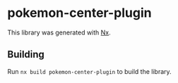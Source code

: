 # pokemon-center-plugin

This library was generated with [Nx](https://nx.dev).

## Building

Run `nx build pokemon-center-plugin` to build the library.
